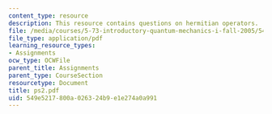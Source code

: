 ```yaml
---
content_type: resource
description: This resource contains questions on hermitian operators.
file: /media/courses/5-73-introductory-quantum-mechanics-i-fall-2005/549e5217800a026324b9e1e274a0a991_ps2.pdf
file_type: application/pdf
learning_resource_types:
- Assignments
ocw_type: OCWFile
parent_title: Assignments
parent_type: CourseSection
resourcetype: Document
title: ps2.pdf
uid: 549e5217-800a-0263-24b9-e1e274a0a991
---
```

